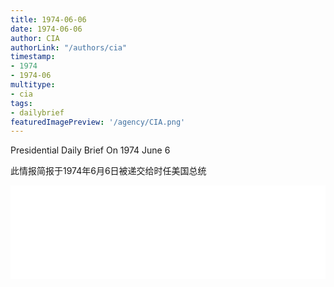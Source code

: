 ```yaml
---
title: 1974-06-06
date: 1974-06-06
author: CIA 
authorLink: "/authors/cia"
timestamp: 
- 1974
- 1974-06
multitype: 
- cia
tags: 
- dailybrief
featuredImagePreview: '/agency/CIA.png'
---
```



Presidential Daily Brief On 1974 June 6

此情报简报于1974年6月6日被递交给时任美国总统

<!--more-->





<div id="over" style="width:100%; overflow:hidden"> <iframe id="sFrame" name="sFrame" frameborder="no" border="0"  allowfullscreen marginwidth="0" scrolling="no" src = " /CIA/1974-06-06.html "  style = " position:absulute; width: 806px; top: 300;" > </iframe> </div>